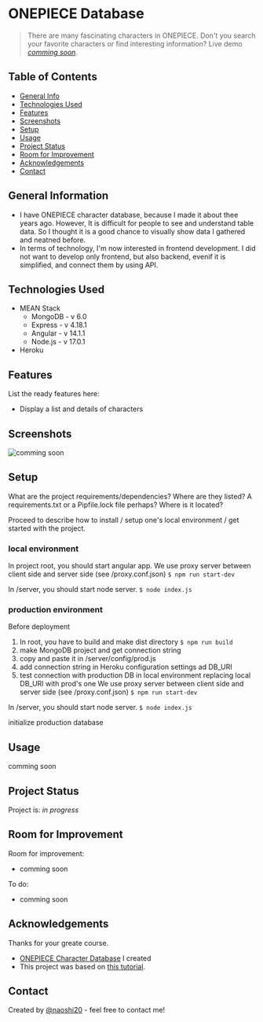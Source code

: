 # ONEPIECE Database
> There are many fascinating characters in ONEPIECE.
> Don't you search your favorite characters or find interesting information? 
> Live demo [_comming soon_](). 

## Table of Contents
* [General Info](#general-information)
* [Technologies Used](#technologies-used)
* [Features](#features)
* [Screenshots](#screenshots)
* [Setup](#setup)
* [Usage](#usage)
* [Project Status](#project-status)
* [Room for Improvement](#room-for-improvement)
* [Acknowledgements](#acknowledgements)
* [Contact](#contact)
<!-- * [License](#license) -->


## General Information
- I have ONEPIECE character database, because I made it about thee years ago. However, It is difficult for people to see and understand table data. So I thought it is a good chance to visually show data I gathered and neatned before.
- In terms of technology, I'm now interested in frontend development. I did not want to develop only frontend, but also backend, evenif it is simplified, and connect them by using API.


## Technologies Used
- MEAN Stack
	- MongoDB - v 6.0
	- Express - v 4.18.1
	- Angular - v 14.1.1
	- Node.js - v 17.0.1
- Heroku


## Features
List the ready features here:
- Display a list and details of characters


## Screenshots
![comming soon](./img/screenshot.png)


## Setup
What are the project requirements/dependencies? Where are they listed? A requirements.txt or a Pipfile.lock file perhaps? Where is it located?

Proceed to describe how to install / setup one's local environment / get started with the project.

### local environment
In project root, you should start angular app.
We use proxy server between client side and server side (see /proxy.conf.json)
`$ npm run start-dev`

In /server, you should start node server.
`$ node index.js`
### production environment
Before deployment 
1. In root, you have to build and make dist directory
`$ npm run build`
2. make MongoDB project and get connection string
3. copy and paste it in /server/config/prod.js
4. add connection string in Heroku configuration settings ad DB_URI
5. test connection with production DB in local environment replacing local DB_URI with prod's one
We use proxy server between client side and server side (see /proxy.conf.json)
`$ npm run start-dev`

In /server, you should start node server.
`$ node index.js`

initialize production database


## Usage
comming soon


## Project Status
Project is: _in progress_ 


## Room for Improvement

Room for improvement:
- comming soon

To do:
- comming soon


## Acknowledgements
Thanks for your greate course.
- [ONEPIECE Character Database](https://docs.google.com/spreadsheets/d/1izNZRVZvCMDpj7L0jAOUJj5_KcgCqnEP9mev0ZTuIi0/edit?usp=sharing) I created
- This project was based on [this tutorial](https://www.udemy.com/course/angular-nodejs-web/learn/lecture/16704950).


## Contact
Created by [@naoshi20](https://github.com/naoshi20) - feel free to contact me!
